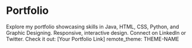 # Portfolio
Explore my portfolio showcasing skills in Java, HTML, CSS, Python, and Graphic Designing. Responsive, interactive design. Connect on LinkedIn or Twitter. Check it out: [Your Portfolio Link]
remote_theme: THEME-NAME
